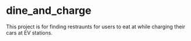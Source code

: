 # dine_and_charge
This project is for finding restraunts for users to eat at while charging their cars at EV stations.
